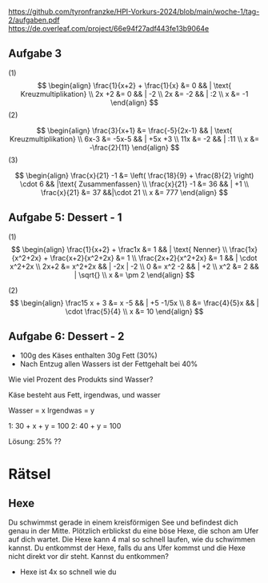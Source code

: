 https://github.com/tyronfranzke/HPI-Vorkurs-2024/blob/main/woche-1/tag-2/aufgaben.pdf
https://de.overleaf.com/project/66e94f27adf443fe13b9064e

## Aufgabe 3
(1)
$$
\begin{align}
\frac{1}{x+2} + \frac{1}{x} &= 0 && | \text{ Kreuzmultiplikation} \\ 
2x +2 &= 0 && | -2 \\ 
2x &= -2 && | :2 \\ 
x &= -1 
\end{align}
$$
(2)

$$
\begin{align}
\frac{3}{x+1} &= \frac{-5}{2x-1} && | \text{ Kreuzmultiplikation} \\ 
6x-3 &= -5x-5 && | +5x +3 \\ 
11x &= -2 && | :11 \\
x &= -\frac{2}{11}
\end{align}
$$
(3)

$$
\begin{align}
\frac{x}{21} -1 &= \left( \frac{18}{9} + \frac{8}{2} \right) \cdot 6 && |\text{ Zusammenfassen} \\
\frac{x}{21} -1 &= 36  && | +1 \\
\frac{x}{21} &= 37 &&|\cdot 21 \\
x &= 777
\end{align}
$$

## Aufgabe 5: Dessert - 1

(1)
$$
\begin{align}
\frac{1}{x+2} + \frac1x &= 1 && | \text{ Nenner} \\ 
\frac{1x}{x^2+2x} + \frac{x+2}{x^2+2x} &= 1 \\  
\frac{2x+2}{x^2+2x} &= 1 && | \cdot x^2+2x \\
2x+2 &= x^2+2x && | -2x | -2 \\
0 &= x^2 -2 && | +2 \\
x^2 &= 2 && | \sqrt{} \\
x &= \pm 2 
\end{align}
$$

(2)
$$
\begin{align}
\frac15  x + 3 &= x -5 && | +5 -1/5x \\
8 &= \frac{4}{5}x &&  | \cdot \frac{5}{4} \\
x &= 10
\end{align}
$$


## Aufgabe 6: Dessert - 2

- 100g des Käses enthalten 30g Fett (30%)
- Nach Entzug allen Wassers ist der Fettgehalt bei 40%

Wie viel Prozent des Produkts sind Wasser?

Käse besteht aus Fett, irgendwas, und wasser

Wasser = x
Irgendwas = y

1: 30 + x + y = 100
2:       40 + y = 100

Lösung: 25% ??

# Rätsel 

## Hexe
Du schwimmst gerade in einem kreisförmigen See und befindest dich genau in der Mitte. Plötzlich erblickst du eine böse Hexe, die schon am Ufer auf dich wartet. Die Hexe kann 4 mal so schnell laufen, wie du schwimmen kannst. Du entkommst der Hexe, falls du ans Ufer kommst und die Hexe nicht direkt vor dir steht. Kannst du entkommen?
- Hexe ist 4x so schnell wie du
